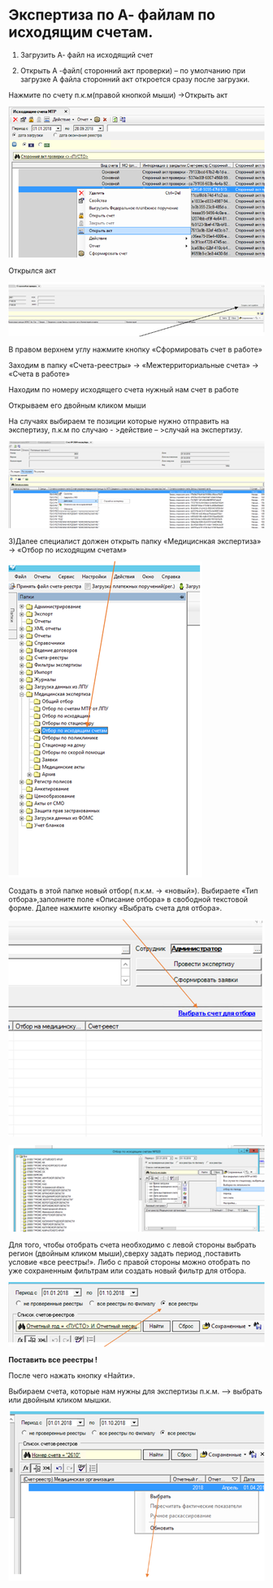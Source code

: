 <!-- TITLE: Экспертиза по А- файлам по исходящим счетам. -->
<!-- SUBTITLE: -->

# Экспертиза по А- файлам по исходящим счетам.
1)	Загрузить А- файл на исходящий счет

2)	Открыть А -файл( сторонний акт проверки) – по умолчанию при загрузке А файла сторонний акт откроется сразу после загрузки.

Нажмите по счету п.к.м(правой кнопкой мыши) ->Открыть акт 


![0](/uploads/12/0.png "0")

Открылся акт 

![1](/uploads/12/1.png "1")

В правом верхнем углу нажмите кнопку «Сформировать счет в работе» 

Заходим в папку «Счета-реестры» -> «Межтерриториальные счета» -> «Cчета в работе»

Находим по номеру исходящего счета нужный нам счет в работе

Открываем его двойным кликом мыши

На случаях выбираем те позиции которые  нужно отправить на экспертизу, п.к.м по случаю - >действие – >случай на экспертизу. 

![2](/uploads/12/2.png "2")


3)Далее  специалист должен открыть папку «Медициснкая экспертиза» -> «Отбор по исходящим счетам» 

![3](/uploads/12/3.png "3")

Создать в этой папке новый отбор( п.к.м. -> «новый»). Выбираете «Тип отбора»,заполните поле «Описание отбора» в свободной текстовой форме. Далее нажмите кнопку «Выбрать счета для отбора».  

![4](/uploads/12/4.png "4")

![5](/uploads/12/5.png "5")

Для того, чтобы отобрать счета необходимо с левой стороны выбрать регион (двойным кликом мыши),сверху задать период ,поставить условие «все реестры!». Либо с правой стороны можно отобрать по уже сохраненным фильтрам или создать новый фильтр для отбора.  

![6](/uploads/12/6.png "6")

**Поставить все реестры !**

После чего нажать кнопку «Найти».

Выбираем счета, которые нам нужны для экспертизы п.к.м. –> выбрать или двойным кликом мышки. 

![7](/uploads/12333/7.png "7")


